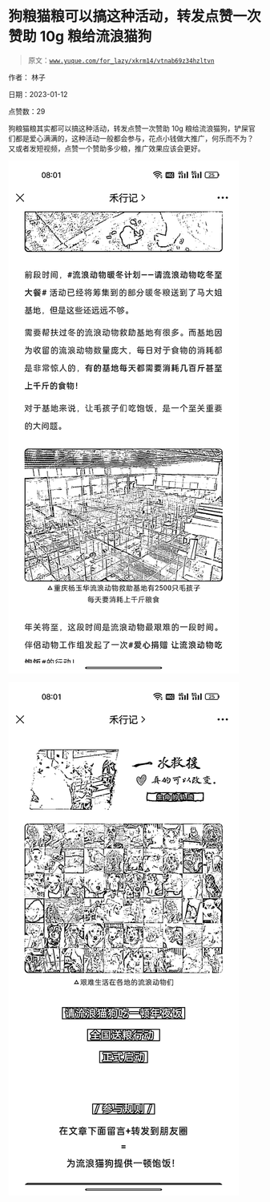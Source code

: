 # 狗粮猫粮可以搞这种活动，转发点赞一次赞助 10g 粮给流浪猫狗

> 原文：[`www.yuque.com/for_lazy/xkrm14/vtnab69z34hzltvn`](https://www.yuque.com/for_lazy/xkrm14/vtnab69z34hzltvn)

作者： 林子 

日期：2023-01-12 

点赞数：29 

狗粮猫粮其实都可以搞这种活动，转发点赞一次赞助 10g 粮给流浪猫狗，铲屎官们都是爱心满满的，这种活动一般都会参与，花点小钱做大推广，何乐而不为？ 又或者发短视频，点赞一个赞助多少粮，推广效果应该会更好。 

![](img/9b93a805fb3d1829c8e7e6c1fe369d5a.png) 

![](img/f0745b6f60db1de9572dc9971ea4d390.png)  

